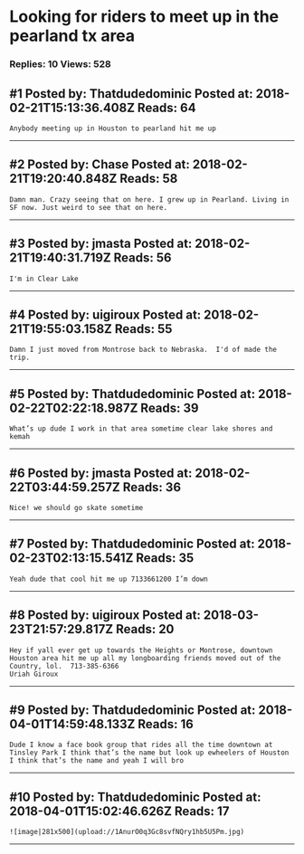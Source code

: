 # Looking for riders to meet up in the pearland tx area

### Replies: 10 Views: 528

## \#1 Posted by: Thatdudedominic Posted at: 2018-02-21T15:13:36.408Z Reads: 64

```
Anybody meeting up in Houston to pearland hit me up
```

---
## \#2 Posted by: Chase Posted at: 2018-02-21T19:20:40.848Z Reads: 58

```
Damn man. Crazy seeing that on here. I grew up in Pearland. Living in SF now. Just weird to see that on here.
```

---
## \#3 Posted by: jmasta Posted at: 2018-02-21T19:40:31.719Z Reads: 56

```
I'm in Clear Lake
```

---
## \#4 Posted by: uigiroux Posted at: 2018-02-21T19:55:03.158Z Reads: 55

```
Damn I just moved from Montrose back to Nebraska.  I'd of made the trip.
```

---
## \#5 Posted by: Thatdudedominic Posted at: 2018-02-22T02:22:18.987Z Reads: 39

```
What’s up dude I work in that area sometime clear lake shores and kemah
```

---
## \#6 Posted by: jmasta Posted at: 2018-02-22T03:44:59.257Z Reads: 36

```
Nice! we should go skate sometime
```

---
## \#7 Posted by: Thatdudedominic Posted at: 2018-02-23T02:13:15.541Z Reads: 35

```
Yeah dude that cool hit me up 7133661200 I’m down
```

---
## \#8 Posted by: uigiroux Posted at: 2018-03-23T21:57:29.817Z Reads: 20

```
Hey if yall ever get up towards the Heights or Montrose, downtown Houston area hit me up all my longboarding friends moved out of the Country, lol.  713-385-6366
Uriah Giroux
```

---
## \#9 Posted by: Thatdudedominic Posted at: 2018-04-01T14:59:48.133Z Reads: 16

```
Dude I know a face book group that rides all the time downtown at Tinsley Park I think that’s the name but look up ewheelers of Houston I think that’s the name and yeah I will bro
```

---
## \#10 Posted by: Thatdudedominic Posted at: 2018-04-01T15:02:46.626Z Reads: 17

```
![image|281x500](upload://1AnurO0q3Gc8svfNQry1hb5U5Pm.jpg)
```

---

